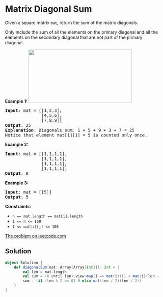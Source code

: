 # Matrix Diagonal Sum

Given a square matrix `mat`, return the sum of the matrix diagonals.

Only include the sum of all the elements on the primary diagonal and all the
elements on the secondary diagonal that are not part of the primary diagonal.

**Example 1:**
<img src="https://assets.leetcode.com/uploads/2020/08/14/sample_1911.png" width="336" height="174"/>
<pre>
<b>Input</b>: mat = [[1,2,3],
              [4,5,6],
              [7,8,9]]
<b>Output</b>: 25
<b>Explanation</b>: Diagonals sum: 1 + 5 + 9 + 3 + 7 = 25
Notice that element mat[1][1] = 5 is counted only once.
</pre>

**Example 2:**
<pre>
<b>Input</b>: mat = [[1,1,1,1],
              [1,1,1,1],
              [1,1,1,1],
              [1,1,1,1]]
<b>Output</b>: 8
</pre>

**Example 3:**
<pre>
<b>Input</b>: mat = [[5]]
<b>Output</b>: 5
</pre>

**Constraints:**

* `n == mat.length == mat[i].length`
* `1 <= n <= 100`
* `1 <= mat[i][j] <= 100`

[The problem on leetcode.com](https://leetcode.com/problems/matrix-diagonal-sum/)

## Solution

```scala
object Solution {
    def diagonalSum(mat: Array[Array[Int]]): Int = {
        val len = mat.length
        val sum = (0 until len).view.map(i => mat(i)(i) + mat(i)(len - i - 1)).sum
        sum - (if (len % 2 == 0) 0 else mat(len / 2)(len / 2))
    }
}
```
